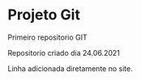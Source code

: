 # Projeto Git
 Primeiro repositorio GIT

 Repositorio criado dia 24.06.2021
 
 Linha adicionada diretamente no site. 
